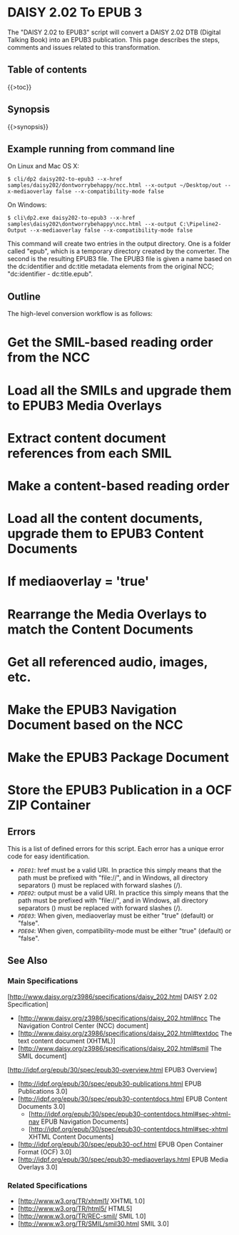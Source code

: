 <link rev="dp2:doc" href="../resources/xml/daisy202-to-epub3.xpl"/>
<link rel="rdf:type" href="http://www.daisy.org/ns/pipeline/userdoc"/>
<meta property="dc:title" content="DAISY 2.02 to EPUB 3"/>

<!--
labels: [Type-Doc,Compoment-UserGuide,Component-Module,Component-Script]
sidebar: UserGuideToc
-->

# DAISY 2.02 To EPUB 3

The "DAISY 2.02 to EPUB3" script will convert a DAISY 2.02 DTB (Digital Talking Book) into an EPUB3 publication.
This page describes the steps, comments and issues related to this transformation.

## Table of contents

{{>toc}}

## Synopsis

{{>synopsis}}

## Example running from command line

On Linux and Mac OS X:

    $ cli/dp2 daisy202-to-epub3 --x-href samples/daisy202/dontworrybehappy/ncc.html --x-output ~/Desktop/out --x-mediaoverlay false --x-compatibility-mode false

On Windows:

    $ cli\dp2.exe daisy202-to-epub3 --x-href samples\daisy202\dontworrybehappy\ncc.html --x-output C:\Pipeline2-Output --x-mediaoverlay false --x-compatibility-mode false

This command will create two entries in the output directory. One is a folder called "epub", which is a temporary directory created by the converter. The second is the resulting EPUB3 file. The EPUB3 file is given a name based on the dc:identifier and dc:title metadata elements from the original NCC; "dc:identifier - dc:title.epub".


## Outline

The high-level conversion workflow is as follows:

 # Get the SMIL-based reading order from the NCC
 # Load all the SMILs and upgrade them to EPUB3 Media Overlays
 # Extract content document references from each SMIL
 # Make a content-based reading order
 # Load all the content documents, upgrade them to EPUB3 Content Documents
 # If mediaoverlay = 'true'
   # Rearrange the Media Overlays to match the Content Documents
   # Get all referenced audio, images, etc.
 # Make the EPUB3 Navigation Document based on the NCC
 # Make the EPUB3 Package Document
 # Store the EPUB3 Publication in a OCF ZIP Container

## Errors

This is a list of defined errors for this script. Each error has a unique error code for easy identification.

 * *`PDE01`*: href must be a valid URI. In practice this simply means that the path must be prefixed with "file://", and in Windows, all directory separators (\) must be replaced with forward slashes (/).
 * *`PDE02`*: output must be a valid URI. In practice this simply means that the path must be prefixed with "file://", and in Windows, all directory separators (\) must be replaced with forward slashes (/).
 * *`PDE03`*: When given, mediaoverlay must be either "true" (default) or "false".
 * *`PDE04`*: When given, compatibility-mode must be either "true" (default) or "false".

## See Also

### Main Specifications
[http://www.daisy.org/z3986/specifications/daisy_202.html DAISY 2.02 Specification]
 * [http://www.daisy.org/z3986/specifications/daisy_202.html#ncc The Navigation Control Center (NCC) document]
 * [http://www.daisy.org/z3986/specifications/daisy_202.html#textdoc The text content document (XHTML)]
 * [http://www.daisy.org/z3986/specifications/daisy_202.html#smil The SMIL document]

[http://idpf.org/epub/30/spec/epub30-overview.html EPUB3 Overview]
 * [http://idpf.org/epub/30/spec/epub30-publications.html EPUB Publications 3.0]
 * [http://idpf.org/epub/30/spec/epub30-contentdocs.html EPUB Content Documents 3.0]
   * [http://idpf.org/epub/30/spec/epub30-contentdocs.html#sec-xhtml-nav EPUB Navigation Documents]
   * [http://idpf.org/epub/30/spec/epub30-contentdocs.html#sec-xhtml XHTML Content Documents]
 * [http://idpf.org/epub/30/spec/epub30-ocf.html EPUB Open Container Format (OCF) 3.0]
 * [http://idpf.org/epub/30/spec/epub30-mediaoverlays.html EPUB Media Overlays 3.0]

### Related Specifications
 * [http://www.w3.org/TR/xhtml1/ XHTML 1.0]
 * [http://www.w3.org/TR/html5/ HTML5]
 * [http://www.w3.org/TR/REC-smil/ SMIL 1.0]
 * [http://www.w3.org/TR/SMIL/smil30.html SMIL 3.0]
